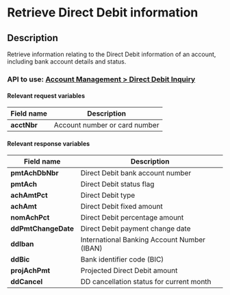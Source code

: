 # Retrieve Direct Debit information

## Description

Retrieve information relating to the Direct Debit information of an account, including bank account details and status.

### API to use: [Account Management > Direct Debit Inquiry](../api/?type=post&path=/fv_emea/v1/directDebitInquiry)

#### Relevant request variables

| Field name  | Description                   |
|-------------|-------------------------------|
| **acctNbr** | Account number or card number |

#### Relevant response variables

| Field name          | Description                                 |
|---------------------|---------------------------------------------|
| **pmtAchDbNbr**     | Direct Debit bank account number            |
| **pmtAch**          | Direct Debit status flag                    |
| **achAmtPct**       | Direct Debit type                           |
| **achAmt**          | Direct Debit fixed amount                   |
| **nomAchPct**       | Direct Debit percentage amount              |
| **ddPmtChangeDate** | Direct Debit payment change date            |
| **ddIban**          | International Banking Account Number (IBAN) |
| **ddBic**           | Bank identifier code (BIC)                  |
| **projAchPmt**      | Projected Direct Debit amount               |
| **ddCancel**        | DD cancellation status for current month    |
